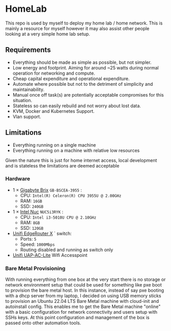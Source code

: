 # HomeLab
This repo is used by myself to deploy my home lab / home network. This is mainly a resource for myself however it may also assist other people looking at a very simple home lab setup.

## Requirements

* Everything should be made as simple as possible, but not simpler.
* Low energy and footprint. Aiming for around ~25 watts during normal operation for networking and compute.
* Cheap capital expenditure and operational expenditure.
* Automate where possible but not to the detriment of simplicity and maintainability.
* Manual once off task(s) are potentially acceptable compromises for this situation.
* Stateless so can easily rebuild and not worry about lost data.
* KVM, Docker and Kubernetes Support.
* Vlan support.

## Limitations

* Everything running on a single machine
* Everything running on a machine with relative low resources

Given the nature this is just for home internet access, local development and is stateless the limitations are deemed acceptable

### Hardware

- 1 × [Gigabyte Brix](https://www.gigabyte.com/uk/Mini-PcBarebone/GB-BSCEA-3955-rev-10#ov) `GB-BSCEA-3955` :
    - CPU: `Intel(R) Celeron(R) CPU 3955U @ 2.00GHz`
    - RAM: `16GB`
    - SSD: `240GB`
- 1 × [Intel Nuc](https://ark.intel.com/content/www/us/en/ark/products/83256/intel-nuc-kit-nuc5i3ryk.html) `NUC5i3RYK` :
    - CPU: `Intel i3-5010U CPU @ 2.10GHz`
    - RAM: `8GB`
    - SSD: `120GB`
- [Unifi EdgeRouter X](https://store.ui.com/collections/operator-edgemax-routers/products/edgerouter-x) ` switch:
    - Ports: `5`
    - Speed: `1000Mbps`
    - Routing disabled and running as switch only
- [Unifi UAP-AC-Lite](https://eu.store.ui.com/products/unifi-ac-lite) Wifi Accesspoint

### Bare Metal Provisioning

With running everything from one box at the very start there is no storage or network environment setup that could be used for something like pxe boot to provision the bare metal host. In this instance, instead of say pxe booting with a dhcp server from my laptop, I decided on using USB memory sticks to provision an Ubuntu 22.04 LTS Bare Metal machine with cloud-init and autoinstall config. This enables me to get the Bare Metal machine "online" with a basic configuration for network connectivity and users setup with SSHs keys. At this point configuration and management of the box is passed onto other automation tools.
